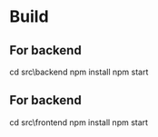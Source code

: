 # Build
## For backend
cd src\backend
npm install
npm start
## For backend
cd src\frontend
npm install
npm start
